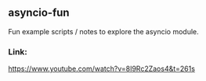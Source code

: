 ## asyncio-fun

Fun example scripts / notes to explore the asyncio module.

### Link:

https://www.youtube.com/watch?v=8I9Rc2Zaos4&t=261s
